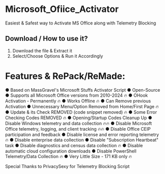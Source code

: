 # Microsoft_Ofiice_Activator
Easiest &amp; Safest way to Activate MS Office along with Telemetry Blocking


## **Download / How to use it?**

1. Download the file & Extract it
2. Select/Choose Options & Run it Accordingly



# Features & RePack/ReMade:
● Based on MassGravel's Microsoft Stuffs Activator Script
● Open-Source
● Supports all Microsoft Office versions from 2010-2024 🔥 
● OHook Activation - Permanently 🔥
● Works Offline 🔥
● Can Remove previous Activation
● Unnecessary Menu/Option Removed from Home/First Page 🔥
● Update & its Check REMOVED (code snippet removed) 🔥
● Some Error Checking Codes REMOVED 🔥
● Opening/Startup Codes Cleanup Up
● Disable Windows telemetry and data collection  🔥🔥
● Disable Microsoft Office telemetry, logging, and client tracking 🔥🔥
● Disable Office CEIP participation and feedback 
● Disable license and error reporting telemetry 🔥
● Disable enterprise data collection
● Disable "Subscription Heartbeat" task
● Disable diagnostics and census data collection 🔥
● Disable automatic cloud configuration downloads 
● Disable PowerShell Telemetry/Data Collection 🔥
● Very Little Size - 171 KB only 🔥

Special Thanks to PrivacySexy for Telemetry Blocking Script
